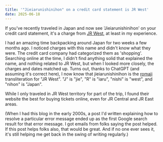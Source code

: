 ```yaml
---
title: '"Jieiarunishinihon" on a credit card statement is JR West'
date: 2025-06-18
---
```


If you've recently traveled in Japan and now see 'Jieiarunishinihon' on your credit card statement, it's a charge from [JR West](https://www.westjr.co.jp/global/en/), at least in my experience.

I had an amazing time backpacking around Japan for two weeks a few months ago. I noticed charges with this name and didn't know what they were. The credit card company had categorized them as 'shopping'. Searching online at the time, I didn't find anything solid that explained the name, and nothing related to JR West, but when I looked more closely, the charges and dates matched up. Turns out, thanks to ChatGPT (and assuming it's correct here), I now know that jieiarunishinihon is the [romaji](https://en.wikipedia.org/wiki/Romanization_of_Japanese) transliteration for "JR West". "J" is "jie", "R" is "iaru", "nishi" is "west", and "nihon" is "Japan".

While I only traveled in JR West territory for part of the trip, I found their website the best for buying tickets online, even for JR Central and JR East areas.

(When I had this blog in the early 2000s, a post I'd written explaining how to resolve a particular error message ended up as the first Google search result for that error message. I got emails from folks saying the post helped. If this post helps folks also, that would be great. And if no one ever sees it, it's still helping me get back in the swing of writing regularly.)
